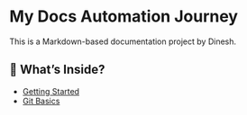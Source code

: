 # My Docs Automation Journey

This is a Markdown-based documentation project by Dinesh.

## 📘 What’s Inside?

- [Getting Started](getting-started/intro.md)
- [Git Basics](git-basics/commands.md)
